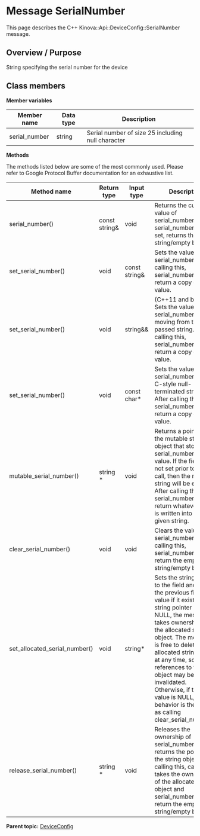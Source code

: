 # Message SerialNumber

This page describes the C++ Kinova::Api::DeviceConfig::SerialNumber message.

## Overview / Purpose

String specifying the serial number for the device

## Class members

 **Member variables** 

|Member name|Data type|Description|
|-----------|---------|-----------|
|serial\_number|string|Serial number of size 25 including null character|

 **Methods** 

The methods listed below are some of the most commonly used. Please refer to Google Protocol Buffer documentation for an exhaustive list.

|Method name|Return type|Input type|Description|
|-----------|-----------|----------|-----------|
|serial\_number\(\)|const string&|void|Returns the current value of serial\_number. If serial\_number is not set, returns the empty string/empty bytes.|
|set\_serial\_number\(\)|void|const string&|Sets the value of serial\_number. After calling this, serial\_number\(\) will return a copy of value.|
|set\_serial\_number\(\)|void|string&&|\(C++11 and beyond\): Sets the value of serial\_number, moving from the passed string. After calling this, serial\_number\(\) will return a copy of value.|
|set\_serial\_number\(\)|void|const char\*|Sets the value of serial\_number using a C-style null-terminated string. After calling this, serial\_number\(\) will return a copy of value.|
|mutable\_serial\_number\(\)|string \*|void|Returns a pointer to the mutable string object that stores serial\_number's value. If the field was not set prior to the call, then the returned string will be empty. After calling this, serial\_number\(\) will return whatever value is written into the given string.|
|clear\_serial\_number\(\)|void|void|Clears the value of serial\_number. After calling this, serial\_number\(\) will return the empty string/empty bytes.|
|set\_allocated\_serial\_number\(\)|void|string\*|Sets the string object to the field and frees the previous field value if it exists. If the string pointer is not NULL, the message takes ownership of the allocated string object. The message is free to delete the allocated string object at any time, so references to the object may be invalidated. Otherwise, if the value is NULL, the behavior is the same as calling clear\_serial\_number\(\).|
|release\_serial\_number\(\)|string \*|void|Releases the ownership of serial\_number and returns the pointer of the string object. After calling this, caller takes the ownership of the allocated string object and serial\_number\(\) will return the empty string/empty bytes.|

**Parent topic:** [DeviceConfig](../references/summary_DeviceConfig.md)

